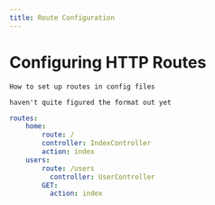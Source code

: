 ```yaml
---
title: Route Configuration
---
```


# Configuring HTTP Routes

`How to set up routes in config files`


`haven't quite figured the format out yet`


```yaml
routes:
    home:
        route: /
        controller: IndexController
        action: index
    users:
        route: /users
          controller: UserController
        GET:
          action: index
```